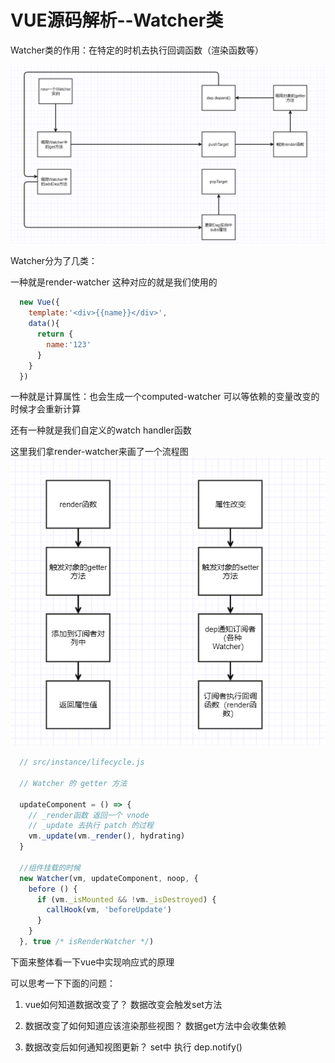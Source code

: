 # VUE源码解析--Watcher类

  Watcher类的作用：在特定的时机去执行回调函数（渲染函数等）

  ![watcher流程图](./assets/watcher1.png)

  Watcher分为了几类：

  一种就是render-watcher 这种对应的就是我们使用的 
  ``` javascript
    new Vue({
      template:'<div>{{name}}</div>',
      data(){
        return {
          name:'123'
        }
      }
    })
  ```
  一种就是计算属性：也会生成一个computed-watcher  可以等依赖的变量改变的时候才会重新计算

  还有一种就是我们自定义的watch    handler函数  


  这里我们拿render-watcher来画了一个流程图
  ![发布订阅模式](./assets/watcher2.png)
  

  ``` javascript
    // src/instance/lifecycle.js

    // Watcher 的 getter 方法

    updateComponent = () => {
      // _render函数 返回一个 vnode
      // _update 去执行 patch 的过程
      vm._update(vm._render(), hydrating)
    }

    //组件挂载的时候  
    new Watcher(vm, updateComponent, noop, {
      before () {
        if (vm._isMounted && !vm._isDestroyed) {
          callHook(vm, 'beforeUpdate')
        }
      }
    }, true /* isRenderWatcher */)

  ```


  下面来整体看一下vue中实现响应式的原理

  可以思考一下下面的问题：

  1. vue如何知道数据改变了？   数据改变会触发set方法 

  2. 数据改变了如何知道应该渲染那些视图？  数据get方法中会收集依赖

  3. 数据改变后如何通知视图更新？   set中 执行 dep.notify()



  